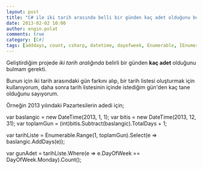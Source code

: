 ```yaml
---
layout: post
title: "C# ile iki tarih arasında belli bir günden kaç adet olduğunu bulmak"
date: 2013-02-02 10:00
author: engin.polat
comments: true
category: [C#]
tags: [adddays, count, csharp, datetime, dayofweek, Enumerable, IEnumerable, list, range, select, subtract, totaldays, where]
---
```

Geliştirdiğim projede *iki tarih aralığında* belirli bir günden **kaç adet** olduğunu bulmam gerekti.

Bunun için iki tarih arasındaki gün farkını alıp, bir tarih listesi oluşturmak için kullanıyorum, daha sonra tarih listesinin içinde istediğim gün'den kaç tane olduğunu sayıyorum.

Örneğin 2013 yılındaki Pazartesilerin adedi için;



var baslangic = new DateTime(2013, 1, 1);
var bitis = new DateTime(2013, 12, 31);
var toplamGun = (int)bitis.Subtract(baslangic).TotalDays + 1;

var tarihListe = Enumerable.Range(1, toplamGun).Select(e =&gt; baslangic.AddDays(e));

var gunAdet = tarihListe.Where(e => e.DayOfWeek == DayOfWeek.Monday).Count();


